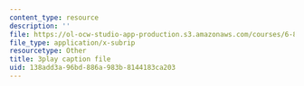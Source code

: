 ```yaml
---
content_type: resource
description: ''
file: https://ol-ocw-studio-app-production.s3.amazonaws.com/courses/6-890-algorithmic-lower-bounds-fun-with-hardness-proofs-fall-2014/138add3a96bd886a983b8144183ca203_c5Myaxq44mI.srt
file_type: application/x-subrip
resourcetype: Other
title: 3play caption file
uid: 138add3a-96bd-886a-983b-8144183ca203
---
```

